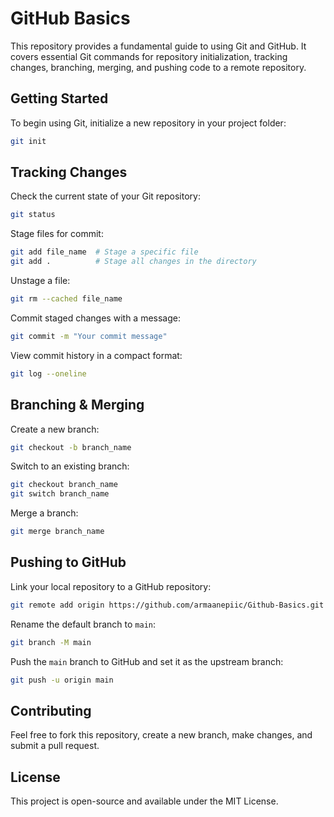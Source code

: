 # GitHub Basics

This repository provides a fundamental guide to using Git and GitHub. It covers essential Git commands for repository initialization, tracking changes, branching, merging, and pushing code to a remote repository.

## Getting Started

To begin using Git, initialize a new repository in your project folder:

```sh
git init
```

## Tracking Changes

Check the current state of your Git repository:

```sh
git status
```

Stage files for commit:

```sh
git add file_name  # Stage a specific file
git add .          # Stage all changes in the directory
```

Unstage a file:

```sh
git rm --cached file_name
```

Commit staged changes with a message:

```sh
git commit -m "Your commit message"
```

View commit history in a compact format:

```sh
git log --oneline
```

## Branching & Merging

Create a new branch:

```sh
git checkout -b branch_name
```

Switch to an existing branch:

```sh
git checkout branch_name
git switch branch_name
```

Merge a branch:

```sh
git merge branch_name
```

## Pushing to GitHub

Link your local repository to a GitHub repository:

```sh
git remote add origin https://github.com/armaanepiic/Github-Basics.git
```

Rename the default branch to `main`:

```sh
git branch -M main
```

Push the `main` branch to GitHub and set it as the upstream branch:

```sh
git push -u origin main
```

## Contributing

Feel free to fork this repository, create a new branch, make changes, and submit a pull request.

## License

This project is open-source and available under the MIT License.

